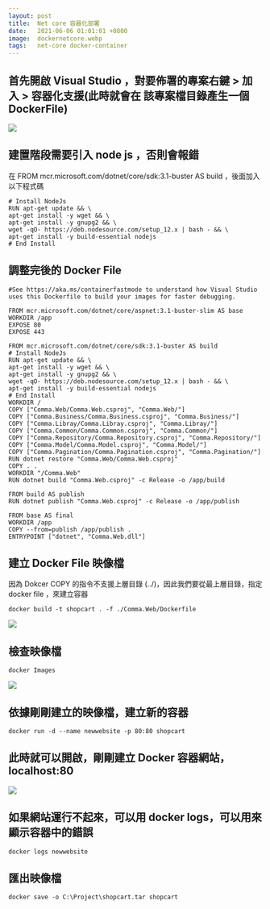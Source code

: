```yaml
---
layout: post
title:  Net core 容器化部署
date:   2021-06-06 01:01:01 +0800
image:  dockernetcore.webp
tags:   net-core docker-container
---
```


## 首先開啟 Visual Studio ，對要佈署的專案右鍵 > 加入 > 容器化支援(此時就會在 該專案檔目錄產生一個 DockerFile)
![](https://i.imgur.com/pvyDtmo.webp)

## 建置階段需要引入 node js ，否則會報錯
在 FROM mcr.microsoft.com/dotnet/core/sdk:3.1-buster AS build ，後面加入以下程式碼

```
# Install NodeJs
RUN apt-get update && \
apt-get install -y wget && \
apt-get install -y gnupg2 && \
wget -qO- https://deb.nodesource.com/setup_12.x | bash - && \
apt-get install -y build-essential nodejs
# End Install
```
## 調整完後的 Docker File

```
#See https://aka.ms/containerfastmode to understand how Visual Studio uses this Dockerfile to build your images for faster debugging.

FROM mcr.microsoft.com/dotnet/core/aspnet:3.1-buster-slim AS base
WORKDIR /app
EXPOSE 80
EXPOSE 443

FROM mcr.microsoft.com/dotnet/core/sdk:3.1-buster AS build
# Install NodeJs
RUN apt-get update && \
apt-get install -y wget && \
apt-get install -y gnupg2 && \
wget -qO- https://deb.nodesource.com/setup_12.x | bash - && \
apt-get install -y build-essential nodejs
# End Install
WORKDIR /
COPY ["Comma.Web/Comma.Web.csproj", "Comma.Web/"]
COPY ["Comma.Business/Comma.Business.csproj", "Comma.Business/"]
COPY ["Comma.Libray/Comma.Libray.csproj", "Comma.Libray/"]
COPY ["Comma.Common/Comma.Common.csproj", "Comma.Common/"]
COPY ["Comma.Repository/Comma.Repository.csproj", "Comma.Repository/"]
COPY ["Comma.Model/Comma.Model.csproj", "Comma.Model/"]
COPY ["Comma.Pagination/Comma.Pagination.csproj", "Comma.Pagination/"]
RUN dotnet restore "Comma.Web/Comma.Web.csproj"
COPY . .
WORKDIR "/Comma.Web"
RUN dotnet build "Comma.Web.csproj" -c Release -o /app/build

FROM build AS publish
RUN dotnet publish "Comma.Web.csproj" -c Release -o /app/publish

FROM base AS final
WORKDIR /app
COPY --from=publish /app/publish .
ENTRYPOINT ["dotnet", "Comma.Web.dll"]
```
## 建立 Docker File 映像檔
因為 Dokcer COPY 的指令不支援上層目錄 (../)，因此我們要從最上層目錄，指定 docker file ，來建立容器

```
docker build -t shopcart . -f ./Comma.Web/Dockerfile
```
![](https://i.imgur.com/ZrseHZ1.webp)

## 檢查映像檔
```
docker Images
```
![](https://i.imgur.com/esTaYba.webp)

## 依據剛剛建立的映像檔，建立新的容器

```
docker run -d --name newwebsite -p 80:80 shopcart
```
## 此時就可以開啟，剛剛建立 Docker 容器網站，localhost:80 
![](https://i.imgur.com/scRG6mN.webp)

## 如果網站運行不起來，可以用 docker logs，可以用來顯示容器中的錯誤

```
docker logs newwebsite
```
## 匯出映像檔
```
docker save -o C:\Project\shopcart.tar shopcart
```


